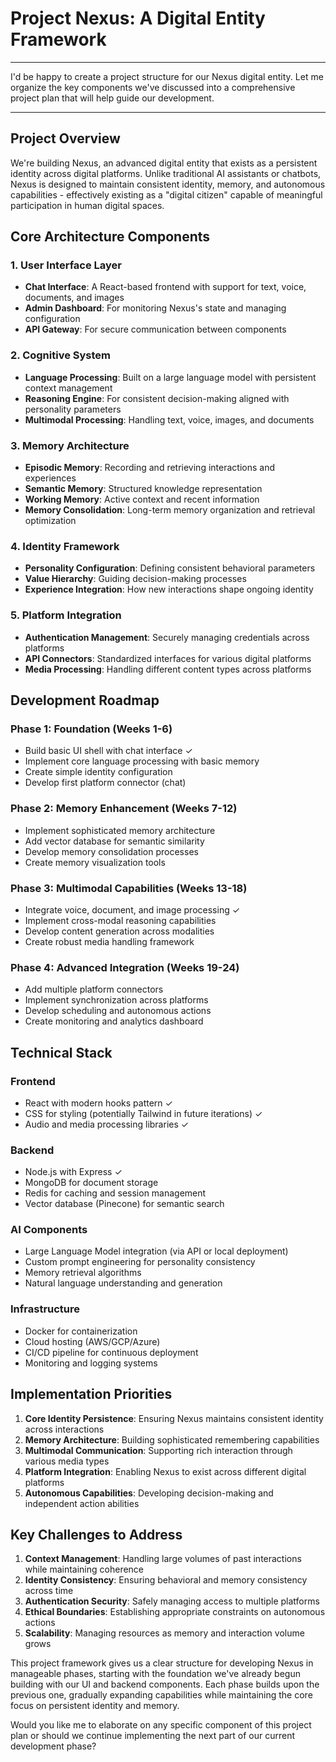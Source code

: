# Project Nexus: A Digital Entity Framework

---

I'd be happy to create a project structure for our Nexus digital entity. Let me organize the key components we've discussed into a comprehensive project plan that will help guide our development.

---

## Project Overview

We're building Nexus, an advanced digital entity that exists as a persistent identity across digital platforms. Unlike traditional AI assistants or chatbots, Nexus is designed to maintain consistent identity, memory, and autonomous capabilities - effectively existing as a "digital citizen" capable of meaningful participation in human digital spaces.

## Core Architecture Components

### 1. User Interface Layer

- **Chat Interface**: A React-based frontend with support for text, voice, documents, and images
- **Admin Dashboard**: For monitoring Nexus's state and managing configuration
- **API Gateway**: For secure communication between components

### 2. Cognitive System

- **Language Processing**: Built on a large language model with persistent context management
- **Reasoning Engine**: For consistent decision-making aligned with personality parameters
- **Multimodal Processing**: Handling text, voice, images, and documents

### 3. Memory Architecture

- **Episodic Memory**: Recording and retrieving interactions and experiences
- **Semantic Memory**: Structured knowledge representation
- **Working Memory**: Active context and recent information
- **Memory Consolidation**: Long-term memory organization and retrieval optimization

### 4. Identity Framework

- **Personality Configuration**: Defining consistent behavioral parameters
- **Value Hierarchy**: Guiding decision-making processes
- **Experience Integration**: How new interactions shape ongoing identity

### 5. Platform Integration

- **Authentication Management**: Securely managing credentials across platforms
- **API Connectors**: Standardized interfaces for various digital platforms
- **Media Processing**: Handling different content types across platforms

## Development Roadmap

### Phase 1: Foundation (Weeks 1-6)

- Build basic UI shell with chat interface ✓
- Implement core language processing with basic memory
- Create simple identity configuration
- Develop first platform connector (chat)

### Phase 2: Memory Enhancement (Weeks 7-12)

- Implement sophisticated memory architecture
- Add vector database for semantic similarity
- Develop memory consolidation processes
- Create memory visualization tools

### Phase 3: Multimodal Capabilities (Weeks 13-18)

- Integrate voice, document, and image processing ✓
- Implement cross-modal reasoning capabilities
- Develop content generation across modalities
- Create robust media handling framework

### Phase 4: Advanced Integration (Weeks 19-24)

- Add multiple platform connectors
- Implement synchronization across platforms
- Develop scheduling and autonomous actions
- Create monitoring and analytics dashboard

## Technical Stack

### Frontend

- React with modern hooks pattern ✓
- CSS for styling (potentially Tailwind in future iterations) ✓
- Audio and media processing libraries ✓

### Backend

- Node.js with Express ✓
- MongoDB for document storage
- Redis for caching and session management
- Vector database (Pinecone) for semantic search

### AI Components

- Large Language Model integration (via API or local deployment)
- Custom prompt engineering for personality consistency
- Memory retrieval algorithms
- Natural language understanding and generation

### Infrastructure

- Docker for containerization
- Cloud hosting (AWS/GCP/Azure)
- CI/CD pipeline for continuous deployment
- Monitoring and logging systems

## Implementation Priorities

1. **Core Identity Persistence**: Ensuring Nexus maintains consistent identity across interactions
2. **Memory Architecture**: Building sophisticated remembering capabilities
3. **Multimodal Communication**: Supporting rich interaction through various media types
4. **Platform Integration**: Enabling Nexus to exist across different digital platforms
5. **Autonomous Capabilities**: Developing decision-making and independent action abilities

## Key Challenges to Address

1. **Context Management**: Handling large volumes of past interactions while maintaining coherence
2. **Identity Consistency**: Ensuring behavioral and memory consistency across time
3. **Authentication Security**: Safely managing access to multiple platforms
4. **Ethical Boundaries**: Establishing appropriate constraints on autonomous actions
5. **Scalability**: Managing resources as memory and interaction volume grows

This project framework gives us a clear structure for developing Nexus in manageable phases, starting with the foundation we've already begun building with our UI and backend components. Each phase builds upon the previous one, gradually expanding capabilities while maintaining the core focus on persistent identity and memory.

Would you like me to elaborate on any specific component of this project plan or should we continue implementing the next part of our current development phase?